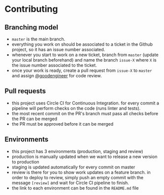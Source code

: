 # Contributing

## Branching model
- `master` is the main branch.
- everything you work on should be associated to a ticket in the Github project, so it has an issue number associated.
- whenever you start to work on a new ticket, branch from `master` (update your local branch beforehand) and name the branch `issue-X` where `X` is the issue number associated to the ticket.
- once your work is ready, create a pull request from `issue-X` to `master` and assign [@goodengineer](https://github.com/goodengineer) for code review.

## Pull requests
- this project uses Circle CI for Continuous Integration. for every commit a pipeline will perform checks on the code (runs linter and tests).
- the most recent commit on the PR's branch must pass all checks before the PR can be merged
- the PR must be approved before it can be merged

## Environments
- this project has 3 environments (production, staging and review)
- production is manually updated when we want to release a new version to production
- staging is updated automatically for every commit on master
- review is there for you to show work updates on a feature branch. in order to deploy to review, simply push an empty commit with the message `[review]` and wait for Circle CI pipeline to finish.
- the link to each environment can be found in the `README.md` file
